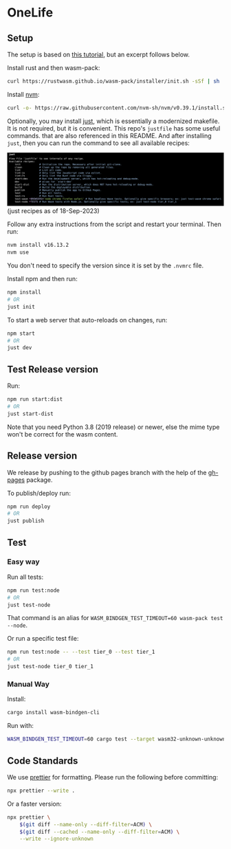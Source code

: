# OneLife

## Setup

The setup is based on
[this tutorial](https://rustwasm.github.io/docs/wasm-pack/prerequisites/index.html),
but an excerpt follows below.

Install rust and then wasm-pack:

```bash
curl https://rustwasm.github.io/wasm-pack/installer/init.sh -sSf | sh
```

Install [nvm](https://github.com/nvm-sh/nvm):

```bash
curl -o- https://raw.githubusercontent.com/nvm-sh/nvm/v0.39.1/install.sh | bash
```

Optionally, you may install [just](https://just.systems/man/en/), which is
essentially a modernized makefile. It is not required, but it is convenient.
This repo's `justfile` has some useful commands. that are also referenced
in this README. And after installing `just`, then you can run the command
to see all available recipes:

![just recipes](./docs/just-recipes.png 'just recipes')
(just recipes as of 18-Sep-2023)

Follow any extra instructions from the script and restart your terminal. Then run:

```bash
nvm install v16.13.2
nvm use
```

You don't need to specify the version since it is set by the `.nvmrc` file.

Install npm and then run:

```bash
npm install
# OR
just init
```

To start a web server that auto-reloads on changes, run:

```bash
npm start
# OR
just dev
```

## Test Release version

Run:

```bash
npm run start:dist
# OR
just start-dist
```

Note that you need Python 3.8 (2019 release) or newer,
else the mime type won't be correct for the wasm content.

## Release version

We release by pushing to the github pages branch with the help of the
[gh-pages](https://www.npmjs.com/package/gh-pages) package.

To publish/deploy run:

```bash
npm run deploy
# OR
just publish
```

## Test

### Easy way

Run all tests:

```bash
npm run test:node
# OR
just test-node
```

That command is an alias for `WASM_BINDGEN_TEST_TIMEOUT=60 wasm-pack test --node`.

Or run a specific test file:

```bash
npm run test:node -- --test tier_0 --test tier_1
# OR
just test-node tier_0 tier_1
```

### Manual Way

Install:

```bash
cargo install wasm-bindgen-cli
```

Run with:

```bash
WASM_BINDGEN_TEST_TIMEOUT=60 cargo test --target wasm32-unknown-unknown
```

## Code Standards

We use [prettier](https://prettier.io/) for formatting.
Please run the following before committing:

```bash
npx prettier --write .
```

Or a faster version:

```bash
npx prettier \
    $(git diff --name-only --diff-filter=ACM) \
    $(git diff --cached --name-only --diff-filter=ACM) \
    --write --ignore-unknown
```
